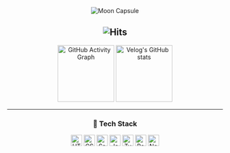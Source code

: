 <div align="center">

  <img src="https://capsule-render.vercel.app/api?type=soft&color=0:4A90E2,100:8A2BE2&height=200&text=Hello%20I'm%20Moon!&desc=The%20Only%20Limit%20Is%20Your%20Mind&descAlignY=70&descAlign=50&fontSize=70&fontAlign=50&fontColor=FFFFFF&animation=fadeIn&stroke=FFFFFF&strokeWidth=1" alt="Moon Capsule">

</div>

<div align="center">

  ![Hits](https://hits.seeyoufarm.com/api/count/incr/badge.svg?url=https%3A%2F%2Fgithub.com%2FMooneunjun%2Fhit-counter&count_bg=%23F12121&title_bg=%23555555&icon=lastpass.svg&icon_color=%23E7E7E7&title=Views&edge_flat=false)
  ---
</div>

<div align="center">
<img
  src="https://github-readme-activity-graph.vercel.app/graph?username=Mooneunjun&theme=github-compact"
  alt="GitHub Activity Graph"
  height="132"
/> <a href="https://velog.io/@moon_dev/series"><img
  src="https://velog-readme-stats.vercel.app/api?name=moon_dev"
  alt="Velog's GitHub stats"
  height="132"
/></a>
</div>

---


<div align="center">

  ### 🚀 Tech Stack

  <div>
    <img
      src="https://img.shields.io/badge/html5-%23E34F26.svg?style=for-the-badge&logo=html5&logoColor=white"
      alt="HTML5"
      style="height: 26px"
    />
    <img
      src="https://img.shields.io/badge/css3-%231572B6.svg?style=for-the-badge&logo=css3&logoColor=white"
      alt="CSS3"
      style="height: 26px"
    />
    <img
      src="https://img.shields.io/badge/sass-%23CC6699.svg?style=for-the-badge&logo=sass&logoColor=white"
      alt="Sass"
      style="height: 26px"
    />
    <img
      src="https://img.shields.io/badge/javascript-%23F7DF1E.svg?style=for-the-badge&logo=javascript&logoColor=white"
      alt="JavaScript"
      style="height: 26px"
    />
    <img
      src="https://img.shields.io/badge/typescript-%23007ACC.svg?style=for-the-badge&logo=typescript&logoColor=white"
      alt="TypeScript"
      style="height: 26px"
    />
    <img
      src="https://img.shields.io/badge/react-%2361DAFB.svg?style=for-the-badge&logo=react&logoColor=white"
      alt="React"
      style="height: 26px"
    />
    <img
      src="https://img.shields.io/badge/next.js-%23000000.svg?style=for-the-badge&logo=next.js&logoColor=white"
      alt="Next.js"
      style="height: 26px"
    />
  </div>
</div>
